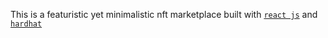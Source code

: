 This is a featuristic yet minimalistic nft marketplace built with [`react js`]('https://reactjs.org/') and [`hardhat`]('https://hardhat.org/')